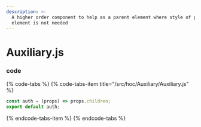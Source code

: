```yaml
---
description: >-
  A higher order component to help as a parent element where style of parent
  element is not needed
---
```


# Auxiliary.js

### code

{% code-tabs %}
{% code-tabs-item title="/src/hoc/Auxiliary/Auxiliary.js" %}
```javascript
const auth = (props) => props.children;
export default auth;
```
{% endcode-tabs-item %}
{% endcode-tabs %}

